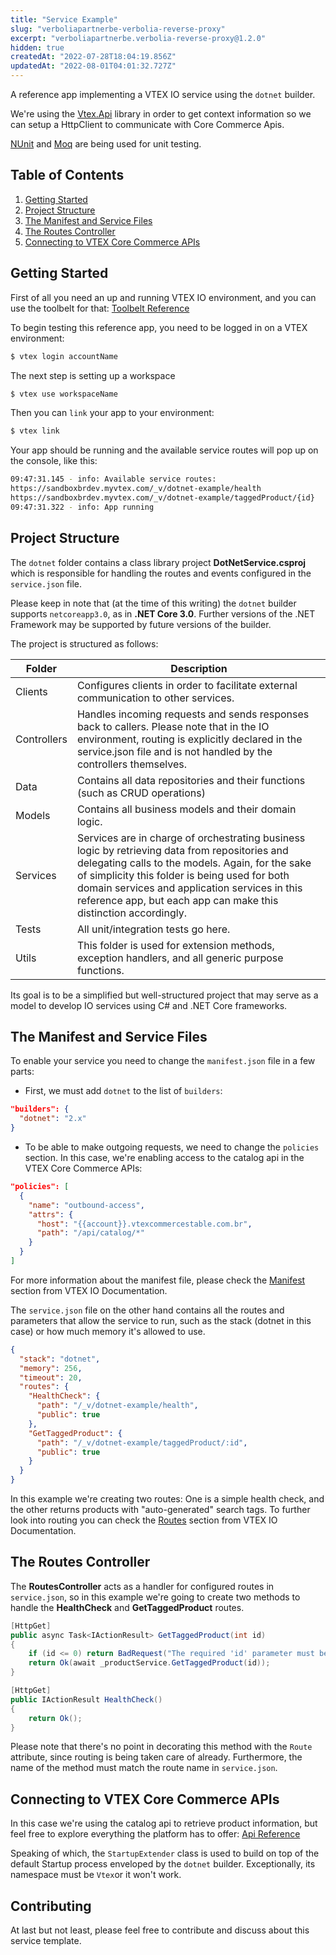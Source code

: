 ```yaml
---
title: "Service Example"
slug: "verboliapartnerbe-verbolia-reverse-proxy"
excerpt: "verboliapartnerbe.verbolia-reverse-proxy@1.2.0"
hidden: true
createdAt: "2022-07-28T18:04:19.856Z"
updatedAt: "2022-08-01T04:01:32.727Z"
---
```

A reference app implementing a VTEX IO service using the `dotnet` builder.

We're using the [Vtex.Api](https://github.com/vtex/dotnet-builder/tree/master/dotnet-vtex-api) library in order to get context information so we can setup a HttpClient to communicate with Core Commerce Apis.

[NUnit](https://nunit.org) and [Moq](https://github.com/moq/moq) are being used for unit testing.

## Table of Contents
1. [Getting Started](#getting-started)
2. [Project Structure](#project-structure)
3. [The Manifest and Service Files](#the-manifest-and-service-files)
4. [The Routes Controller](#the-routes-controller)
5. [Connecting to VTEX Core Commerce APIs](#connecting-to-vtex-core-commerce-apis)


## Getting Started
<a name="getting-started"></a>
First of all you need an up and running VTEX IO environment, and you can use the toolbelt for that: [Toolbelt Reference](https://developers.vtex.com/vtex-developer-docs/docs/vtex-io-documentation-vtex-io-cli-installation-and-command-reference)

To begin testing this reference app, you need to be logged in on a VTEX environment:
```bash
$ vtex login accountName
```

The next step is setting up a workspace
```bash
$ vtex use workspaceName
```

Then you can `link` your app to your environment:

```bash
$ vtex link
```

Your app should be running and the available service routes will pop up on the console, like this:
```bash
09:47:31.145 - info: Available service routes:
https://sandboxbrdev.myvtex.com/_v/dotnet-example/health
https://sandboxbrdev.myvtex.com/_v/dotnet-example/taggedProduct/{id}
09:47:31.322 - info: App running 
```
## Project Structure

The `dotnet` folder contains a class library project **DotNetService.csproj** which is responsible for handling the routes and events configured in the `service.json` file.

Please keep in note that (at the time of this writing) the `dotnet` builder supports `netcoreapp3.0`, as in **.NET Core 3.0**. Further versions of the .NET Framework may be supported by future versions of the builder.

The project is structured as follows:

| Folder | Description |
| ------ | ----------- |
| Clients | Configures clients in order to facilitate external communication to other services.
| Controllers | Handles incoming requests and sends responses back to callers. Please note that in the IO environment, routing is explicitly declared in the service.json file and is not handled by the controllers themselves.
| Data | Contains all data repositories and their functions (such as CRUD operations)
| Models | Contains all business models and their domain logic. 
| Services | Services are in charge of orchestrating business logic by retrieving data from repositories and delegating calls to the models. Again, for the sake of simplicity this folder is being used for both domain services and application services in this reference app, but each app can make this distinction accordingly.
| Tests | All unit/integration tests go here.
| Utils | This folder is used for extension methods, exception handlers, and all generic purpose functions.

Its goal is to be a simplified but well-structured project that may serve as a model to develop IO services using C# and .NET Core frameworks.

## The Manifest and Service Files

To enable your service you need to change the `manifest.json` file in a few parts:
- First, we must add `dotnet` to the list of `builders`:
```json
"builders": {
  "dotnet": "2.x"
}
```
- To be able to make outgoing requests, we need to change the `policies` section. In this case, we're enabling access to the catalog api in the VTEX Core Commerce APIs:
```json
"policies": [
  {
    "name": "outbound-access",
    "attrs": {
      "host": "{{account}}.vtexcommercestable.com.br",
      "path": "/api/catalog/*"
    }
  }
]
```
For more information about the manifest file, please check the [Manifest](https://developers.vtex.com/vtex-developer-docs/docs/manifest) section from VTEX IO Documentation.

The `service.json` file on the other hand contains all the routes and parameters that allow the service to run, such as the stack (dotnet in this case) or how much memory it's allowed to use.

```json
{
  "stack": "dotnet",
  "memory": 256,
  "timeout": 20,
  "routes": {
    "HealthCheck": {
      "path": "/_v/dotnet-example/health",
      "public": true
    },
    "GetTaggedProduct": {
      "path": "/_v/dotnet-example/taggedProduct/:id",
      "public": true
    }
  }
}
```

In this example we're creating two routes: One is a simple health check, and the other returns products with "auto-generated" search tags. To further look into routing you can check the [Routes](https://developers.vtex.com/vtex-developer-docs/docs/routes) section from VTEX IO Documentation.

## The Routes Controller

The **RoutesController** acts as a handler for configured routes in `service.json`, so in this example we're going to create two methods to handle the **HealthCheck** and **GetTaggedProduct** routes.

```c#
[HttpGet]
public async Task<IActionResult> GetTaggedProduct(int id)
{
    if (id <= 0) return BadRequest("The required 'id' parameter must be a non-zero positive integer.");
    return Ok(await _productService.GetTaggedProduct(id));
}

[HttpGet]
public IActionResult HealthCheck()
{
    return Ok();
}
```

Please note that there's no point in decorating this method with the `Route` attribute, since routing is being taken care of already. Furthermore, the name of the method must match the route name in `service.json`.

## Connecting to VTEX Core Commerce APIs

In this case we're using the catalog api to retrieve product information, but feel free to explore everything the platform has to offer: [Api Reference](https://developers.vtex.com/vtex-developer-docs/reference/get-to-know-vtex-apis)

Speaking of which, the `StartupExtender` class is used to build on top of the default Startup process enveloped by the `dotnet` builder. Exceptionally, its namespace must be `Vtex`or it won't work. 

## Contributing
At last but not least, please feel free to contribute and discuss about this service template.